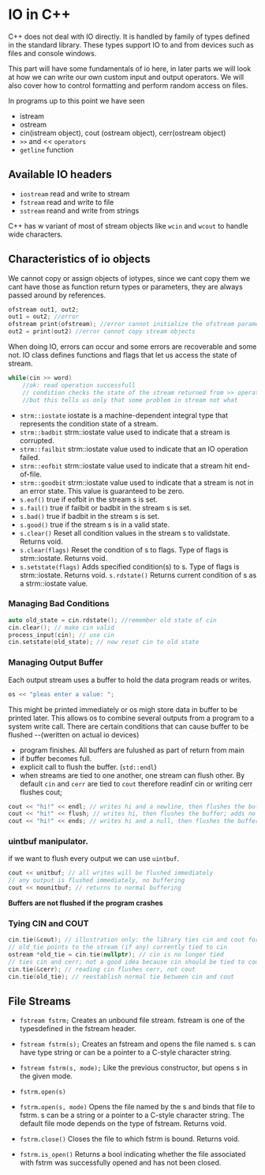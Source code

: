 # IO in C++

C++ does not deal with IO directly. It is handled by family of types defined in the standard library. These types support IO to and from devices such as files and console windows.

This part will have some fundamentals of io here, in later parts we will look at how we can write our own custom input and  output operators. We will also cover how to control formatting and perform random access on files.

In programs up to this point we have seen
- istream
- ostream
- cin(istream object), cout (ostream object), cerr(ostream object)
- `>>` and << `operators`
- `getline` function

## Available IO headers

* `iostream` read and write to stream
* `fstream` read and write to file
* `sstream` reand and write from strings

C++ has w variant of most of stream objects like `wcin` and `wcout` to handle wide characters.

## Characteristics of io objects

We cannot copy or assign objects of iotypes, since we cant copy them we cant have those as function return types or parameters, they are always passed around by references.

```c++
ofstream out1, out2;
out1 = out2; //error
ofstream print(ofstream); //error cannot initialize the ofstream parameter
out2 = print(out2) //error cannot copy stream objects
```

When doing IO, errors can occur and some errors are recoverable and some not. IO class defines functions and flags that let us access the state of stream.

```c++
while(cin >> word)
    //ok: read operation successfull
    // condition checks the state of the stream returned from >> operation
    //but this tells us only that some problem in stream not what 
```

- `strm::iostate`  iostate is a machine-dependent integral type that represents the condition state of a stream.
- `strm::badbit`  strm::iostate value used to indicate that a stream is corrupted.
- `strm::failbit`  strm::iostate value used to indicate that an IO operation failed.
- `strm::eofbit` strm::iostate value used to indicate that a stream hit end-of-file.
- `strm::goodbit` strm::iostate value used to indicate that a stream is not in an error state. This value is guaranteed to be zero.
- `s.eof()` true if eofbit in the stream s is set.
- `s.fail()` true if failbit or badbit in the stream s is set.
- `s.bad()` true if badbit in the stream s is set.
- `s.good()` true if the stream s is in a valid state.
- `s.clear()` Reset all condition values in the stream s to validstate. Returns void.
- `s.clear(flags)` Reset the condition of s to flags. Type of flags is strm::iostate. Returns void.
- `s.setstate(flags)` Adds specified condition(s) to s. Type of flags is strm::iostate. Returns void.
`s.rdstate()` Returns current condition of s as a strm::iostate value.

### Managing Bad Conditions
```C++
auto old_state = cin.rdstate(); //remember old state of cin
cin.clear(); // make cin valid
process_input(cin); // use cin
cin.setstate(old_state); // now reset cin to old state
```

### Managing Output Buffer

Each output stream uses a buffer to hold the data program reads or writes.

```C++
os << "pleas enter a value: ";
```
This might be printed immediately or os migh store data in buffer to be printed later. This allows os to combine several outputs from a program to a system write call. There are certain conditions that can cause buffer to be flushed --(weritten on actual io devices)
- program finishes. All buffers are fulushed as part of return from main
- if buffer becomes full.
- explicit call to flush the buffer. (`std::endl`)
- when streams are tied to one another, one stream can flush other. By default `cin` and `cerr` are tied to `cout` therefore readinf cin or writing cerr flushes cout;

```c++
cout << "hi!" << endl; // writes hi and a newline, then flushes the buffer
cout << "hi!" << flush; // writes hi, then flushes the buffer; adds no data
cout << "hi!" << ends; // writes hi and a null, then flushes the buffer
```

### uintbuf manipulator.

if we want to flush every output we can use `uintbuf`.
```c++
cout << unitbuf; // all writes will be flushed immediately
// any output is flushed immediately, no buffering
cout << nounitbuf; // returns to normal buffering
```

**Buffers are not flushed if the program crashes**

### Tying CIN and COUT
```c++
cin.tie(&cout); // illustration only: the library ties cin and cout for us
// old_tie points to the stream (if any) currently tied to cin
ostream *old_tie = cin.tie(nullptr); // cin is no longer tied
// ties cin and cerr; not a good idea because cin should be tied to cout
cin.tie(&cerr); // reading cin flushes cerr, not cout
cin.tie(old_tie); // reestablish normal tie between cin and cout
```

## File Streams
- `fstream fstrm;` Creates an unbound file stream. fstream is one of the typesdefined in the fstream header.
- `fstream fstrm(s);` Creates an fstream and opens the file named s. s can have type string or can be a pointer to a C-style character string.
- `fstream fstrm(s, mode);` Like the previous constructor, but opens s in the given mode.

- `fstrm.open(s)`
- `fstrm.open(s, mode)` Opens the file named by the s and binds that file to fstrm. s can be a string or a pointer to a C-style character string. The default file mode depends on the type of fstream. Returns void.
- `fstrm.close()` Closes the file to which fstrm is bound. Returns void.
- `fstrm.is_open()` Returns a bool indicating whether the file associated with fstrm was successfully opened and has not been closed.